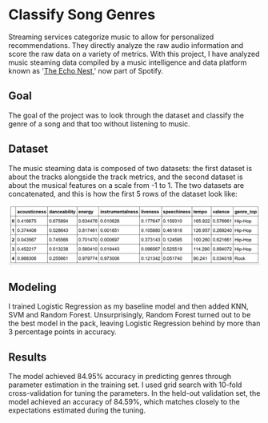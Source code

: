 # Classify Song Genres

Streaming services categorize music to allow for personalized recommendations. They directly analyze the raw audio information and score the raw data on a variety of metrics. With this project, I have analyzed music steaming data compiled by a music intelligence and data platform known as '[The Echo Nest](https://en.wikipedia.org/wiki/The_Echo_Nest),' now part of Spotify.

## Goal
The goal of the project was to look through the dataset and classify the genre of a song and that too without listening to music.

## Dataset
The music steaming data is composed of two datasets: the first dataset is about the tracks alongside the track metrics, and the second dataset is about the musical features on a scale from -1 to 1. The two datasets are concatenated, and this is how the first 5 rows of the dataset look like:

![Image](https://github.com/heydibyendu/Classify-Song-Genres/blob/master/dataset_head.png)

## Modeling
I trained Logistic Regression as my baseline model and then added KNN, SVM and Random Forest. Unsurprisingly, Random Forest turned out to be the best model in the pack, leaving Logistic Regression behind by more than 3 percentage points in accuracy.

## Results
The model achieved 84.95% accuracy in predicting genres through parameter estimation in the training set. I used grid search with 10-fold cross-validation for tuning the parameters. In the held-out validation set, the model achieved an accuracy of 84.59%, which matches closely to the expectations estimated during the tuning.
